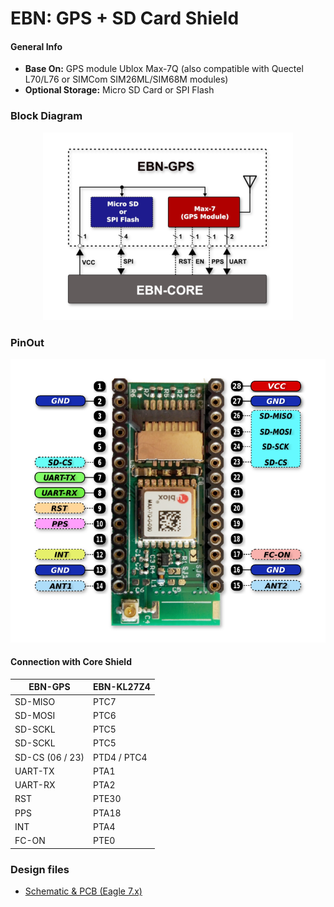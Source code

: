# EBN: GPS + SD Card Shield

#### General Info

* **Base On:** GPS module Ublox Max-7Q (also compatible with Quectel L70/L76 or SIMCom SIM26ML/SIM68M modules)
* **Optional Storage:** Micro SD Card or SPI Flash


### Block Diagram

<p align="center">
  <img src="images/EBN_GPS_V02_BD.png" alt="EBN-GPS Block Diagram"/>
</p>


### PinOut

<p align="center">
  <img src="images/EBN_GPS_V02_PinOut.png" alt="EBN-GPS PinOut" width="600"/>
</p>


#### Connection with Core Shield

| EBN-GPS         | EBN-KL27Z4  |
| --------------- | ----------- |
| SD-MISO         | PTC7        |
| SD-MOSI         | PTC6        |
| SD-SCKL         | PTC5        |
| SD-SCKL         | PTC5        |
| SD-CS (06 / 23) | PTD4 / PTC4 |
| UART-TX         | PTA1        |
| UART-RX         | PTA2        |
| RST             | PTE30       |
| PPS             | PTA18       |
| INT             | PTA4        |
| FC-ON           | PTE0        |


### Design files

 * [Schematic & PCB (Eagle 7.x)](eagle)
